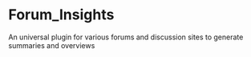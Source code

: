 # Forum_Insights
An universal plugin for various forums and discussion sites to generate summaries and overviews

